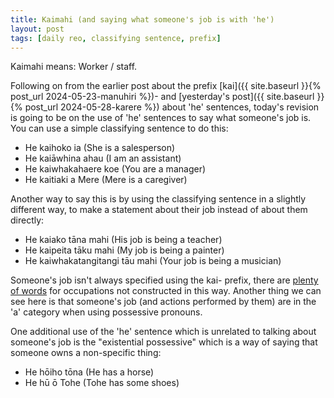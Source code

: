 ```yaml
---
title: Kaimahi (and saying what someone's job is with 'he')
layout: post
tags: [daily reo, classifying sentence, prefix]
---
```

Kaimahi means: Worker / staff.

Following on from the earlier post about the prefix [kai]({{ site.baseurl }}{% post_url 2024-05-23-manuhiri %})- and [yesterday's post]({{ site.baseurl }}{% post_url 2024-05-28-karere %}) about 'he' sentences, today's revision is going to be on the use of 'he' sentences to say what someone's job is. You can use a simple classifying sentence to do this:
- He kaihoko ia (She is a salesperson)
- He kaiāwhina ahau (I am an assistant)
- He kaiwhakahaere koe (You are a manager)
- He kaitiaki a Mere (Mere is a caregiver)

Another way to say this is by using the classifying sentence in a slightly different way, to make a statement about their job instead of about them directly:
- He kaiako tāna mahi (His job is being a teacher)
- He kaipeita tāku mahi (My job is being a painter)
- He kaiwhakatangitangi tāu mahi (Your job is being a musician)

Someone's job isn't always specified using the kai- prefix, there are [plenty of words](https://kupu.maori.nz/set/My-Occupation) for occupations not constructed in this way. Another thing we can see here is that someone's job (and actions performed by them) are in the 'a' category when using possessive pronouns.

One additional use of the 'he' sentence which is unrelated to talking about someone's job is the "existential possessive" which is a way of saying that someone owns a non-specific thing:
- He hōiho tōna (He has a horse)
- He hū ō Tohe (Tohe has some shoes)
